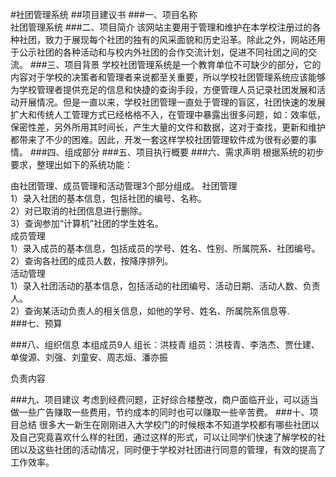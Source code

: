 #社团管理系统
##项目建议书
###一、项目名称                                                            
社团管理系统
###二、项目简介
该网站主要用于管理和维护在本学校注册过的各种社团，致力于展现每个社团的独有的风采面貌和历史沿革。除此之外，网站还用于公示社团的各种活动和与校内外社团的合作交流计划，促进不同社团之间的交流。
###三、项目背景
学校社团管理系统是一个教育单位不可缺少的部分，它的内容对于学校的决策者和管理者来说都至关重要，所以学校社团管理系统应该能够为学校管理者提供充足的信息和快捷的查询手段，方便管理人员记录社团发展和活动开展情况。但是一直以来，学校社团管理一直处于管理的盲区，社团快速的发展扩大和传统人工管理方式已经格格不入，在管理中暴露出很多问题，如：效率低，保密性差，另外所用其时间长，产生大量的文件和数据，这对于查找，更新和维护都带来了不少的困难。因此，开发一套这样学校社团管理软件成为很有必要的事情。
###四、组成部分
###五、项目执行概要
###六、需求声明
根据系统的初步要求，整理出如下的系统功能：

由社团管理、成员管理和活动管理3个部分组成。
社团管理                                                                                                                      
1）录入社团的基本信息，包括社团的编号、名称。                                                                                 
2）对已取消的社团信息进行删除。                                                                                                
3）查询参加“计算机”社团的学生姓名。                                                                                           
成员管理                                                                                                                      
1）录入成员的基本信息，包括成员的学号、姓名、性别、所属院系、社团编号。                                                        
2）查询各社团的成员人数，按降序排列。                                                                                         
活动管理                                                                                                                      
1）录入社团活动的基本信息，包括活动的社团编号、活动日期、活动人数、负责人。                                                    
2）查询某活动负责人的相关信息，如他的学号、姓名、所属院系信息等.                                                               
###七、预算




###八、组织信息
本组成员9人
组长：洪枝青
组员：洪枝青、李浩杰、贾仕建、单俊源、刘强、刘童安、周志烜、潘亦振


负责内容

###九、项目建议
考虑到经费问题，正好综合楼整改，商户面临开业，可以适当做一些广告赚取一些费用，节约成本的同时也可以赚取一些辛苦费。
###十、项目总结
很多大一新生在刚刚进入大学校门的时候根本不知道学校都有哪些社团以及自己究竟喜欢什么样的社团，通过这样的形式，可以让同学们快速了解学校的社团以及这些社团的活动情况，同时便于学校对社团进行同意的管理，有效的提高了工作效率。
